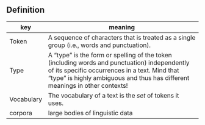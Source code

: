 ## Definition

| key        | meaning                                                                                                                                                                                                                      |
| ---------- | ---------------------------------------------------------------------------------------------------------------------------------------------------------------------------------------------------------------------------- |
| Token      | A sequence of characters that is treated as a single group (i.e., words and punctuation).                                                                                                                                    |
| Type       | A “type” is the form or spelling of the token (including words and punctuation) independently of its specific occurrences in a text. Mind that “type” is highly ambiguous and thus has different meanings in other contexts! |
| Vocabulary | The vocabulary of a text is the _set_ of tokens it uses.                                                                                                                                                                     |
| corpora    | large bodies of linguistic data                                                                                                                                                                                              |
